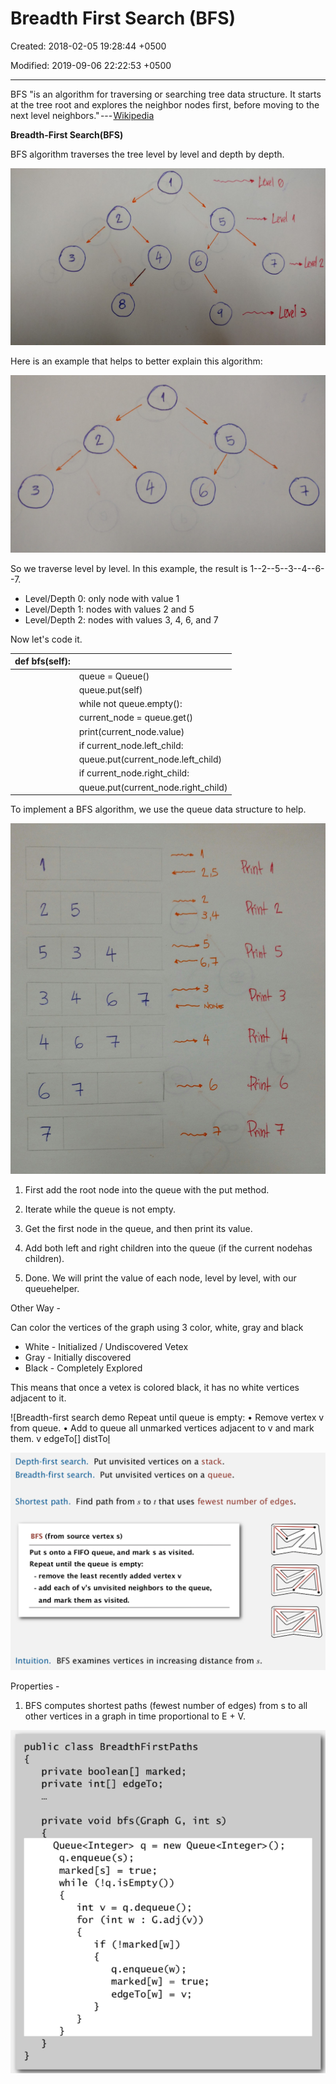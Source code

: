 # Breadth First Search (BFS)

Created: 2018-02-05 19:28:44 +0500

Modified: 2019-09-06 22:22:53 +0500

---

BFS "is an algorithm for traversing or searching tree data structure. It starts at the tree root and explores the neighbor nodes first, before moving to the next level neighbors." --- [Wikipedia](https://en.wikipedia.org/wiki/Breadth-first_search)



**Breadth-First Search(BFS)**

BFS algorithm traverses the tree level by level and depth by depth.

![](media/Breadth-First-Search-(BFS)-image1.png)

Here is an example that helps to better explain this algorithm:

![](media/Breadth-First-Search-(BFS)-image2.png)

So we traverse level by level. In this example, the result is 1--2--5--3--4--6--7.
-   Level/Depth 0: only node with value 1
-   Level/Depth 1: nodes with values 2 and 5
-   Level/Depth 2: nodes with values 3, 4, 6, and 7

Now let's code it.

| def bfs(self): |                                    |
|----------------|-------------------------------------|
|               | queue = Queue()                     |
|               | queue.put(self)                     |
|               | while not queue.empty():            |
|               | current_node = queue.get()          |
|               | print(current_node.value)           |
|               | if current_node.left_child:         |
|               | queue.put(current_node.left_child)  |
|               | if current_node.right_child:        |
|               | queue.put(current_node.right_child) |



To implement a BFS algorithm, we use the queue data structure to help.

![](media/Breadth-First-Search-(BFS)-image3.png)

1.  First add the root node into the queue with the put method.

2.  Iterate while the queue is not empty.

3.  Get the first node in the queue, and then print its value.

4.  Add both left and right children into the queue (if the current nodehas children).

5.  Done. We will print the value of each node, level by level, with our queuehelper.





Other Way -

Can color the vertices of the graph using 3 color, white, gray and black
-   White - Initialized / Undiscovered Vetex
-   Gray - Initially discovered
-   Black - Completely Explored

This means that once a vetex is colored black, it has no white vertices adjacent to it.





![Breadth-first search demo Repeat until queue is empty: • Remove vertex v from queue. • Add to queue all unmarked vertices adjacent to v and mark them. v edgeTo[] distTo[l ](media/Breadth-First-Search-(BFS)-image4.png)



![Depth-first search. Put unvisited vertices on a stack. Breadth-first search. Put unvisited vertices on a queue. Shortest path. Find path from s to t that uses fewest number of edges. BFS (from source vertex s) Put s onto a FIFO queue, and mark s as visited. Repeat until the queue is empty: - remove the least recently added vertex v - add each of v's unvisited neighbors to the queue, and mark them as visited. Intuition. BFS examines vertices in increasing distance from s. ](media/Breadth-First-Search-(BFS)-image5.png)



Properties -

1.  BFS computes shortest paths (fewest number of edges) from s to all other vertices in a graph in time proportional to E + V.



![public class BreadthFi rstPaths pri vate bool ean[] marked; private int[] edgeTo; private void bfs(Graph G, int s) = new Queue<lnteger>() ; Queue<lnteger> q q. enqueue(s) ; marked[s] = true; while (!q.isEmpty()) int v = q. dequeue(); for (int w : G.adj if (!marked[w]) q . enqueue(w) ; marked [w] = true; edgeTo[w] = v; ](media/Breadth-First-Search-(BFS)-image6.png)






